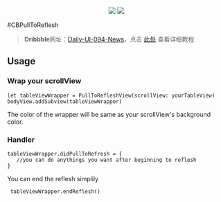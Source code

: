 <p align='center'>
  <img src='https://d13yacurqjgara.cloudfront.net/users/141880/screenshots/2542648/dailyui-094.gif "Demo GIF Animation'>
  <img src='https://ww2.sinaimg.cn/large/006y8lVagw1fblmfrhb5oj30m505k0t4.jpg'>
</p>

#CBPullToReflesh

> **Dribbble**网址：[Daily-UI-094-News](https://dribbble.com/shots/2542648-Daily-UI-094-News)，点击 [此处](https://github.com/cbangchen/CBPullToReflesh/wiki) 查看详细教程

## Usage

### Wrap your scrollView

``` 
let tableViewWrapper = PullToRefleshView(scrollView: yourTableView)
bodyView.addSubview(tableViewWrapper)
```
The color of the wrapper will be same as your scrollView's background color.


### Handler

``` 
tableViewWrapper.didPullToRefresh = {
   //you can do anythings you want after beginning to reflesh
}
```
You can end the reflesh simplily 

```
 tableViewWrapper.endReflesh()
```


